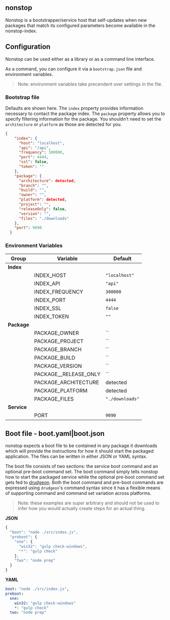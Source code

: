 ## nonstop
Nonstop is a bootstrapper/service host that self-updates when new packages that match its configured parameters become available in the nonstop-index.

## Configuration
Nonstop can be used either as a library or as a command line interface.

As a command, you can configure it via a `bootstrap.json` file and environment variables.

> Note: environment variables take precendent over settings in the file.

### Bootstrap file
Defaults are shown here. The `index` property provides information necessary to contact the package index. The `package` property allows you to specify filtering information for the package. You shouldn't need to set the `architecture` or `platform` as those are detected for you.

```json
{
    "index": {
      "host": "localhost",
      "api": "/api",
      "frequency": 300000,
      "port": 4444,
      "ssl": false,
      "token": ""
    },
    "package": {
      "architecture": detected,
      "branch": "",
      "build": "",
      "owner": "",
      "platform": detected,
      "project": "",
      "releaseOnly": false,
      "version": "",
      "files": "./downloads"
    },
    "port": 9090
  }
```

### Environment Variables
| Group | Variable | Default |
|-------|-------------|---------|
| __Index__ | | |
| | INDEX_HOST | `"localhost"` |
| | INDEX_API | `"api"` |
| | INDEX_FREQUENCY | `300000` |
| | INDEX_PORT | `4444` |
| | INDEX_SSL | `false` |
| | INDEX_TOKEN | `""` |
| __Package__ | | |
| | PACKAGE_OWNER | `` |
| | PACKAGE_PROJECT | `` |
| | PACKAGE_BRANCH | `` |
| | PACKAGE_BUILD | `` |
| | PACKAGE_VERSION | `` |
| | PACKAGE__RELEASE_ONLY | `` |
| | PACKAGE_ARCHITECTURE | detected |
| | PACKAGE_PLATFORM | detected |
| | PACKAGE_FILES | `"./downloads"` |
| __Service__ | | |
| | PORT | `9090` |

## Boot file - boot.yaml|boot.json
nonstop expects a boot file to be contained in any package it downloads which will provide the instructions for how it should start the packaged application. The files can be written in either JSON or YAML syntax.

The boot file consists of two sections: the service boot command and an optional pre-boot command set. The boot command simply tells nonstop how to start the packaged service while the optional pre-boot command set gets fed to [drudgeon](https://github.com/LeanKit-Labs/drudgeon). Both the boot command and pre-boot commands are expressed using `drudgeon`'s command syntax since it has a flexible means of supporting command and command set variation across platforms.

> Note: these examples are super arbitrary and should not be used to infer how you would actually create steps for an actual thing.

__JSON__
```javascript
{
  "boot": "node ./src/index.js",
  "preboot": {
    "one": {
      "win32": "gulp check-windows",
      "*": "gulp check"
    },
    "two": "node prep"
  }
}
```

__YAML__
```yaml
boot: "node ./src/index.js",
preboot:
  one:
    win32: "gulp check-windows"
    *: "gulp check"
  two: "node prep"
```


